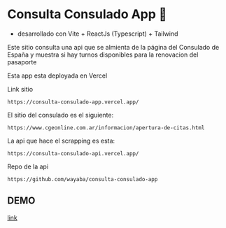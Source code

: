 # Consulta Consulado App 📅

- desarrollado con Vite + ReactJs (Typescript) + Tailwind

Este sitio consulta una api que se almienta de la página del Consulado de España y muestra si hay turnos disponibles para la renovacion del pasaporte

Esta app esta deployada en Vercel

Link sitio

```
https://consulta-consulado-app.vercel.app/
```

El sitio del consulado es el siguiente:

```
https://www.cgeonline.com.ar/informacion/apertura-de-citas.html

```

La api que hace el scrapping es esta:

```
https://consulta-consulado-api.vercel.app/
```

Repo de la api

```
https://github.com/wayaba/consulta-consulado-app
```

## DEMO
[link](https://consulta-consulado-app.vercel.app/)
